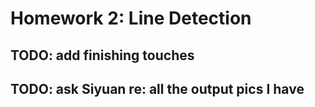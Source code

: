 # Homework 2: Line Detection

## TODO: add finishing touches
## TODO: ask Siyuan re: all the output pics I have